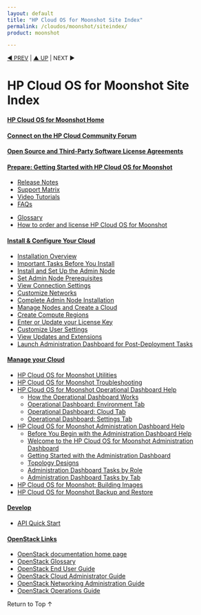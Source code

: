 ```yaml
---
layout: default
title: "HP Cloud OS for Moonshot Site Index"
permalink: /cloudos/moonshot/siteindex/
product: moonshot

---
```


<script>

function PageRefresh {
onLoad="window.refresh"
}

PageRefresh();

</script>



<p style="font-size: small;"> <a href="/cloudos/moonshot/">&#9664; PREV</a> | <a href="/cloudos/moonshot/">&#9650; UP</a> | NEXT &#9654; </p>

# HP Cloud OS for Moonshot Site Index

#### [HP Cloud OS for Moonshot Home](/cloudos/moonshot/)

#### [Connect on the HP Cloud Community Forum](/cloudos/moonshot/community/)

#### [Open Source and Third-Party Software License Agreements](/cloudos/moonshot/os-3rd-party-license-agreements/)

#### [Prepare: Getting Started with HP Cloud OS for Moonshot](/cloudos/moonshot/prepare/)

* [Release Notes](/cloudos/moonshot/prepare/releasenotes/) 
* [Support Matrix](/cloudos/moonshot/prepare/supportmatrix/) 
* [Video Tutorials](/cloudos/moonshot/prepare/videos/) 
* [FAQs](/cloudos/moonshot/prepare/faqs/)  
<!-- * [Technical Overview](/cloudos/moonshot/prepare/overview/)  --> 
* [Glossary](/cloudos/moonshot/prepare/glossary/)
* [How to order and license HP Cloud OS for Moonshot](/cloudos/moonshot/prepare/order-license/)

#### [Install &amp; Configure Your Cloud](/cloudos/moonshot/install/)

* [Installation Overview](/cloudos/moonshot/install/overview/)
* [Important Tasks Before You Install](/cloudos/moonshot/install/before-you-install/)
* [Install and Set Up the Admin Node](/cloudos/moonshot/install/install-setup-admin-node/)
* [Set Admin Node Prerequisites](/cloudos/moonshot/install/admin-node-prerequisites/)
* [View Connection Settings](/cloudos/moonshot/install/view-connection-settings/)
* [Customize Networks](/cloudos/moonshot/install/customize-networks/)
* [Complete Admin Node Installation](/cloudos/moonshot/install/complete-admin-node-installation/)
* [Manage Nodes and Create a Cloud](/cloudos/moonshot/install/create-cloud/) 
* [Create Compute Regions](/cloudos/moonshot/install/create-compute-regions/) 
* [Enter or Update your License Key](/cloudos/moonshot/install/license/)
* [Customize User Settings](/cloudos/moonshot/install/customize-user-settings)
* [View Updates and Extensions](/cloudos/moonshot/install/updates-and-extensions/)
* [Launch Administration Dashboard for Post-Deployment Tasks](/cloudos/moonshot/install/launch-admin-dashboard/)

#### [Manage your Cloud](/cloudos/moonshot/manage/)

* [HP Cloud OS for Moonshot Utilities](/cloudos/moonshot/manage/utilities/)
* [HP Cloud OS for Moonshot Troubleshooting](/cloudos/moonshot/manage/troubleshooting/) 
* [HP Cloud OS for Moonshot Operational Dashboard Help](/cloudos/moonshot/manage/operational-dashboard/) 
  * [How the Operational Dashboard Works](/cloudos/moonshot/manage/operational-dashboard/how-opdash-works)
  * [Operational Dashboard: Environment Tab](/cloudos/moonshot/manage/operational-dashboard/environment-tab)
  * [Operational Dashboard: Cloud Tab](/cloudos/moonshot/manage/operational-dashboard/cloud-tab)
  * [Operational Dashboard: Settings Tab](/cloudos/moonshot/manage/operational-dashboard/settings-tab)
* [HP Cloud OS for Moonshot Administration Dashboard Help](/cloudos/moonshot/manage/administration-dashboard/)  
  * [Before You Begin with the Administration Dashboard Help](/cloudos/moonshot/manage/administration-dashboard/before-you-begin/)
  * [Welcome to the HP Cloud OS for Moonshot Administration Dashboard](/cloudos/moonshot/manage/administration-dashboard/welcome/)
  * [Getting Started with the Administration Dashboard](/cloudos/moonshot/manage/administration-dashboard/getting-started/)
  * [Topology Designs](/cloudos/moonshot/manage/administration-dashboard/topology-designs/)
  * [Administration Dashboard Tasks by Role](/cloudos/moonshot/manage/administration-dashboard/tasks-by-role/)
  * [Administration Dashboard Tasks by Tab](/cloudos/moonshot/manage/administration-dashboard/tasks-by-tab/)
* [HP Cloud OS for Moonshot: Building Images](/cloudos/moonshot/manage/image-builder/) 
* [HP Cloud OS for Moonshot Backup and Restore](/cloudos/moonshot/manage/backup-process/) 


#### [Develop](/cloudos/moonshot/develop/)

* [API Quick Start](/cloudos/moonshot/develop/quickstart-intro/)
 
<!-- * [Value-Added Services](/cloudos/moonshot/api/services/)   -->
 
#### [OpenStack Links](/cloudos/openstack/)
 
* [OpenStack documentation home page](http://docs.openstack.org/)
* [OpenStack Glossary](http://docs.openstack.org/glossary/content/glossary.html)
* [OpenStack End User Guide](http://docs.openstack.org/user-guide/content/index.html)
* [OpenStack Cloud Administrator Guide](http://docs.openstack.org/trunk/openstack-compute/admin/content/index.html)
* [OpenStack Networking Administration Guide](http://docs.openstack.org/trunk/openstack-network/admin/content/index.html)
* [OpenStack Operations Guide](http://docs.openstack.org/trunk/openstack-ops/content/index.html)
 
<a href="#top" style="padding:14px 0px 14px 0px; text-decoration: none;"> Return to Top &#8593; </a>
 
